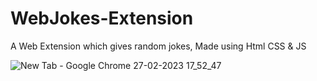 # WebJokes-Extension
A Web Extension which gives random jokes, Made using Html CSS & JS

![New Tab - Google Chrome 27-02-2023 17_52_47](https://user-images.githubusercontent.com/97360825/221562891-ab41d0e1-e733-40d8-bf95-028c5dc18707.png)
